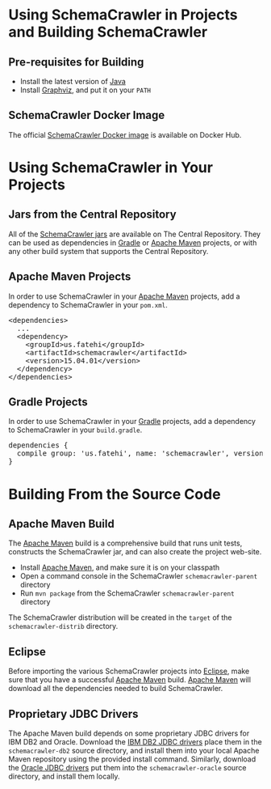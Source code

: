 # Using SchemaCrawler in Projects and Building SchemaCrawler

## Pre-requisites for Building

- Install the latest version of [Java](https://www.java.com/)
- Install [Graphviz], and put it on your `PATH`

## SchemaCrawler Docker Image
The official [SchemaCrawler Docker image] is available on Docker Hub.


# Using SchemaCrawler in Your Projects

## Jars from the Central Repository
All of the [SchemaCrawler jars] are available on The Central Repository. 
They can be used as dependencies in [Gradle] or [Apache Maven] projects, or with any other
build system that supports the Central Repository.

## Apache Maven Projects
In order to use SchemaCrawler in your [Apache Maven] projects, add a dependency to SchemaCrawler in your `pom.xml`.

<div class="source"><pre>
&lt;dependencies&gt;
  ...
  &lt;dependency&gt;
    &lt;groupId&gt;us.fatehi&lt;/groupId&gt;
    &lt;artifactId&gt;schemacrawler&lt;/artifactId&gt;
    &lt;version&gt;15.04.01&lt;/version&gt;
  &lt;/dependency&gt;
&lt;/dependencies&gt;
</pre></div>

## Gradle Projects
In order to use SchemaCrawler in your [Gradle] projects, add a dependency to SchemaCrawler in your `build.gradle`.

<div class="source"><pre>
dependencies {
  compile group: 'us.fatehi', name: 'schemacrawler', version: '15.04.01'
}
</pre></div>


# Building From the Source Code

## Apache Maven Build
The [Apache Maven] build is a comprehensive build that runs unit tests, constructs the 
SchemaCrawler jar, and can also create the project web-site. 

- Install [Apache Maven], and make sure it is on your classpath 
- Open a command console in the SchemaCrawler `schemacrawler-parent` directory
- Run `mvn package` from the SchemaCrawler `schemacrawler-parent` directory

The SchemaCrawler distribution will be created in the `target` of the `schemacrawler-distrib` 
directory.

## Eclipse
Before importing the various SchemaCrawler projects into [Eclipse], make sure that you have a successful [Apache Maven] build. [Apache Maven] will download all the dependencies needed to build SchemaCrawler. 

## Proprietary JDBC Drivers
The Apache Maven build depends on some proprietary JDBC drivers for IBM DB2 and Oracle. 
Download the [IBM DB2 JDBC drivers] place them in the `schemacrawler-db2` source directory, 
and install them into your local Apache Maven repository using the provided install command. 
Similarly, download the [Oracle JDBC drivers] put them into the `schemacrawler-oracle` source 
directory, and install them locally.


[Java]: https://www.java.com/
[Eclipse]: http://www.eclipse.org/downloads/eclipse-packages/
[SchemaCrawler examples]: http://github.com/schemacrawler/SchemaCrawler/releases/
[SchemaCrawler jars]: https://search.maven.org/search?q=g:us.fatehi%20a:schemacrawler* 
[SchemaCrawler Docker image]: https://hub.docker.com/r/schemacrawler/schemacrawler/
[Apache ant]: http://ant.apache.org/
[Gradle]: https://gradle.org/
[Groovy]: http://www.groovy-lang.org/
[Ruby]: http://www.ruby-lang.org/en/
[Python]: https://www.python.org/
[Graphviz]: http://www.graphviz.org/
[Apache Velocity]: http://velocity.apache.org/
[Apache Maven]: http://maven.apache.org/
[m2e Maven Integration for Eclipse]: http://eclipse.org/m2e/
[IBM DB2 JDBC drivers]: http://www-306.ibm.com/software/data/db2/express/download.html
[Oracle JDBC drivers]: http://www.oracle.com/technetwork/database/enterprise-edition/jdbc-112010-090769.html
[Clover]: http://www.atlassian.com/software/clover/
[how-tos]: how-to.html
